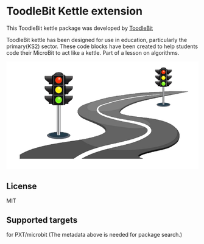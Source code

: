

# ToodleBit Kettle extension
This ToodleBit kettle package was developed by [ToodleBit](https://www.toodlebit.com/)

ToodleBit kettle has been designed for use in education, particularly the primary(KS2) sector. These code blocks have been created to help students code their MicroBit to act like a kettle. Part of a lesson on algorithms.


![ToodleBit Kettle](https://github.com/ToodleBit/kettle/blob/master/icon.png?raw=true)



## License
MIT

## Supported targets
for PXT/microbit (The metadata above is needed for package search.)

